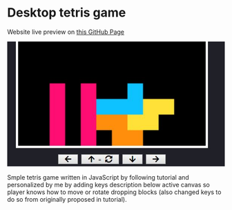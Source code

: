 # Desktop tetris game

Website live preview on [this GitHub Page](https://mar1ape.github.io/Tetris/)

![Page preview](./page-view.JPG)


Smple tetris game written in JavaScript by following tutorial and personalized by me by adding keys description below active canvas so player knows how to move or rotate dropping blocks (also changed keys to do so from originally proposed in tutorial).





